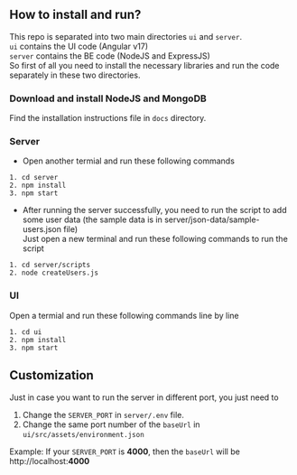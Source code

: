 ## How to install and run?
This repo is separated into two main directories ```ui``` and ```server```. <br />
```ui``` contains the UI code (Angular v17) <br />
```server``` contains the BE code (NodeJS and ExpressJS) <br />
So first of all you need to install the necessary libraries and run the code separately in these two directories.

### Download and install NodeJS and MongoDB
Find the installation instructions file in ```docs``` directory.

### Server
* Open another termial and run these following commands
```
1. cd server
2. npm install
3. npm start
```
* After running the server successfully, you need to run the script to add some user data
(the sample data is in server/json-data/sample-users.json file) <br />
Just open a new terminal and run these following commands to run the script
```
1. cd server/scripts
2. node createUsers.js
```

### UI
Open a termial and run these following commands line by line
```
1. cd ui
2. npm install
3. npm start
```

## Customization
Just in case you want to run the server in different port, you just need to
1. Change the ```SERVER_PORT``` in ```server/.env``` file.
2. Change the same port number of the ```baseUrl``` in ```ui/src/assets/environment.json```<br />

Example:
If your ```SERVER_PORT``` is <b>4000</b>, then the ```baseUrl``` will be http://localhost:<b>4000</b>